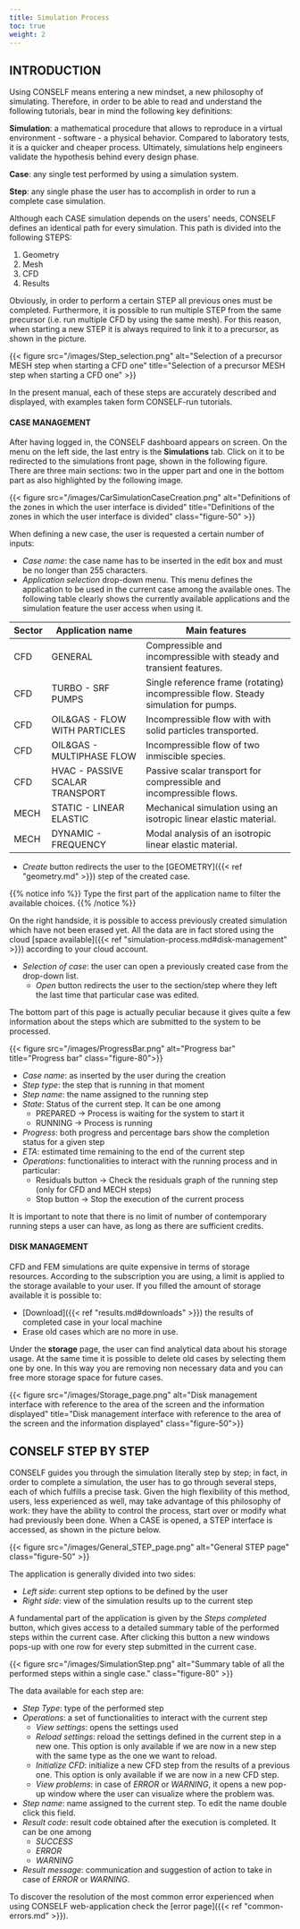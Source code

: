 ```yaml
---
title: Simulation Process
toc: true
weight: 2
---
```


## INTRODUCTION

Using CONSELF means entering a new mindset, a new philosophy of simulating. Therefore, in order to be able to read and understand the following tutorials, bear in mind the following key definitions:

**Simulation**: a mathematical procedure that allows to reproduce in a virtual environment - software - a physical behavior. Compared to laboratory tests, it is a quicker and cheaper process. Ultimately, simulations help engineers validate the hypothesis behind every design phase.

**Case**: any single test performed by using a simulation system.

**Step**: any single phase the user has to accomplish in order to run a complete case simulation.

Although each CASE simulation depends on the users' needs, CONSELF defines an identical path for every simulation. This path is divided into the following STEPS:

1. Geometry
2. Mesh
3. CFD
4. Results

Obviously, in order to perform a certain STEP all previous ones must be completed. Furthermore, it is possible to run multiple STEP from the same precursor (i.e. run multiple CFD by using the same mesh). For this reason, when starting a new STEP it is always required to link it to a precursor, as shown in the picture.

{{< figure src="/images/Step_selection.png" alt="Selection of a precursor MESH step when starting a CFD one" title="Selection of a precursor MESH step when starting a CFD one" >}}

In the present manual, each of these steps are accurately described and displayed, with examples taken form CONSELF-run tutorials.

#### CASE MANAGEMENT

After having logged in, the CONSELF dashboard appears on screen. On the menu on the left side, the last entry is the **Simulations** tab. Click on it to be redirected to the simulations front page, shown in the following figure. There are three main sections: two in the upper part and one in the bottom part as also highlighted by the following image.

{{< figure src="/images/CarSimulationCaseCreation.png" alt="Definitions of the zones in which the user interface is divided" title="Definitions of the zones in which the user interface is divided" class="figure-50" >}}

When defining a new case, the user is requested a certain number of inputs:

- *Case name*: the case name has to be inserted in the edit box and must be no longer than 255 characters.
- *Application selection* drop-down menu. This menu defines the application to be used in the current case among the available ones. The following table clearly shows the currently available applications and the simulation feature the user access when using it.

|Sector|Application name|Main features|
|----------|----------------|-------------|
|CFD|GENERAL|Compressible and incompressible with steady and transient features.|
|CFD|TURBO - SRF PUMPS|Single reference frame (rotating) incompressible flow. Steady simulation for pumps.|
|CFD|OIL&GAS - FLOW WITH PARTICLES|Incompressible flow with with solid particles transported.|
|CFD|OIL&GAS - MULTIPHASE FLOW|Incompressible flow of two inmiscible species.|
|CFD|HVAC - PASSIVE SCALAR TRANSPORT|Passive scalar transport for compressible and incompressible flows.|
|MECH|STATIC - LINEAR ELASTIC|Mechanical simulation using an isotropic linear elastic material.|
|MECH|DYNAMIC - FREQUENCY|Modal analysis of an isotropic linear elastic material.|

- *Create* button redirects the user to the [GEOMETRY]({{< ref "geometry.md" >}}) step of the created case.

{{% notice info %}}
Type the first part of the application name to filter the available choices.
{{% /notice %}}

On the right handside, it is possible to access previously created simulation which have not been erased yet. All the data are in fact stored using the cloud [space available]({{< ref "simulation-process.md#disk-management" >}}) according to your cloud account.

- *Selection of case*: the user can open a previously created case from the drop-down list.
	- *Open* button redirects the user to the section/step where they left the last time that particular case was edited.

The bottom part of this page is actually peculiar because it gives quite a few information about the steps which are submitted to the system to be processed.

{{< figure src="/images/ProgressBar.png" alt="Progress bar" title="Progress bar" class="figure-80">}}

- *Case name*: as inserted by the user during the creation
- *Step type*: the step that is running in that moment
- *Step name*: the name assigned to the running step
- *State*: Status of the current step. It can be one among
	- PREPARED -> Process is waiting for the system to start it
	- RUNNING -> Process is running
- *Progress*: both progress and percentage bars show the completion status for a given step
- *ETA*: estimated time remaining to the end of the current step
- *Operations*: functionalities to interact with the running process and in particular:
	- Residuals button -> Check the residuals graph of the running step (only for CFD and MECH steps)
	- Stop button -> Stop the execution of the current process

It is important to note that there is no limit of number of contemporary running steps a user can have, as long as there are sufficient credits.

#### DISK MANAGEMENT

CFD and FEM simulations are quite expensive in terms of storage resources. According to the subscription you are using, a limit is applied to the storage available to your user. If you filled the amount of storage available it is possible to:

- [Download]({{< ref "results.md#downloads" >}}) the results of completed case in your local machine
- Erase old cases which are no more in use.

Under the **storage** page, the user can find analytical data about his storage usage. At the same time it is possible to delete old cases by selecting them one by one. In this way you are removing non necessary data and you can free more storage space for future cases.

{{< figure src="/images/Storage_page.png" alt="Disk management interface with reference to the area of the screen and the information displayed" title="Disk management interface with reference to the area of the screen and the information displayed" class="figure-50">}}


## CONSELF STEP BY STEP

CONSELF guides you through the simulation literally step by step; in fact, in order to complete a simulation, the user has to go through several steps, each of which fulfills a precise task. Given the high flexibility of this method, users, less experienced as well, may take advantage of this philosophy of work: they have the ability to control the process, start over or modify what had previously been done. When a CASE is opened, a STEP interface is accessed, as shown in the picture below.

{{< figure src="/images/General_STEP_page.png" alt="General STEP page" class="figure-50" >}}

The application is generally divided into two sides:

- *Left side*: current step options to be defined by the user
- *Right side*: view of the simulation results up to the current step

A fundamental part of the application is given by the *Steps completed* button, which gives access to a detailed summary table of the performed steps within the current case. After clicking this button a new windows pops-up with one row for every step submitted in the current case.

{{< figure src="/images/SimulationStep.png" alt="Summary table of all the performed steps within a single case." class="figure-80" >}}

The data available for each step are:

- *Step Type*: type of the performed step
- *Operations*: a set of functionalities to interact with the current step
	- *View settings*: opens the settings used
	- *Reload settings*: reload the settings defined in the current step in a new one. This option is only available if we are now in a new step with the same type as the one we want to reload.
	- *Initialize CFD*: initialize a new CFD step from the results of a previous one. This option is only available if we are now in a new CFD step.
	- *View problems*: in case of *ERROR* or *WARNING*, it opens a new pop-up window where the user can visualize where the problem was.
- *Step name*: name assigned to the current step. To edit the name double click this field.
- *Result code*: result code obtained after the execution is completed. It can be one among
	- *SUCCESS*
	- *ERROR*
	- *WARNING*
- *Result message*: communication and suggestion of action to take in case of *ERROR* or *WARNING*.

To discover the resolution of the most common error experienced when using CONSELF web-application check the [error page]({{< ref "common-errors.md" >}}).
